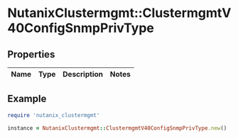 # NutanixClustermgmt::ClustermgmtV40ConfigSnmpPrivType

## Properties

| Name | Type | Description | Notes |
| ---- | ---- | ----------- | ----- |

## Example

```ruby
require 'nutanix_clustermgmt'

instance = NutanixClustermgmt::ClustermgmtV40ConfigSnmpPrivType.new()
```

